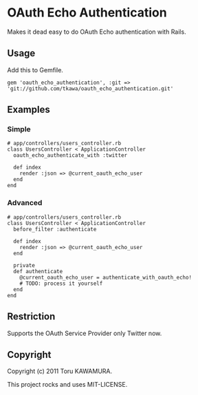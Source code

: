 # OAuth Echo Authentication

Makes it dead easy to do OAuth Echo authentication with Rails.


## Usage

Add this to Gemfile.

    gem 'oauth_echo_authentication', :git => 'git://github.com/tkawa/oauth_echo_authentication.git'


## Examples

### Simple

    # app/controllers/users_controller.rb
    class UsersController < ApplicationController
      oauth_echo_authenticate_with :twitter

      def index
        render :json => @current_oauth_echo_user
      end
    end

### Advanced

    # app/controllers/users_controller.rb
    class UsersController < ApplicationController
      before_filter :authenticate

      def index
        render :json => @current_oauth_echo_user
      end

      private
      def authenticate
        @current_oauth_echo_user = authenticate_with_oauth_echo!
        # TODO: process it yourself
      end
    end


## Restriction

Supports the OAuth Service Provider only Twitter now.


## Copyright

Copyright (c) 2011 Toru KAWAMURA.

This project rocks and uses MIT-LICENSE.
